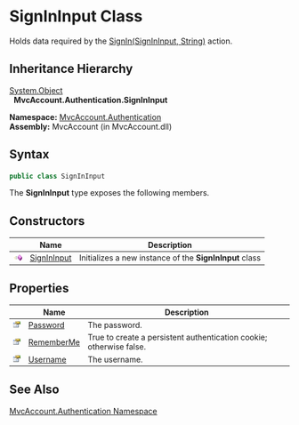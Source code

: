 SignInInput Class
=================
Holds data required by the [SignIn(SignInInput, String)][1] action.


Inheritance Hierarchy
---------------------
[System.Object][2]  
  **MvcAccount.Authentication.SignInInput**  

**Namespace:** [MvcAccount.Authentication][3]  
**Assembly:** MvcAccount (in MvcAccount.dll)

Syntax
------

```csharp
public class SignInInput
```

The **SignInInput** type exposes the following members.


Constructors
------------

                 | Name             | Description                                             
---------------- | ---------------- | ------------------------------------------------------- 
![Public method] | [SignInInput][4] | Initializes a new instance of the **SignInInput** class 


Properties
----------

                   | Name            | Description                                                         
------------------ | --------------- | ------------------------------------------------------------------- 
![Public property] | [Password][5]   | The password.                                                       
![Public property] | [RememberMe][6] | True to create a persistent authentication cookie; otherwise false. 
![Public property] | [Username][7]   | The username.                                                       


See Also
--------
[MvcAccount.Authentication Namespace][3]  

[1]: ../AuthenticationController/SignIn_1.md
[2]: http://msdn.microsoft.com/en-us/library/e5kfa45b
[3]: ../README.md
[4]: _ctor.md
[5]: Password.md
[6]: RememberMe.md
[7]: Username.md
[Public method]: ../../_icons/pubmethod.gif "Public method"
[Public property]: ../../_icons/pubproperty.gif "Public property"